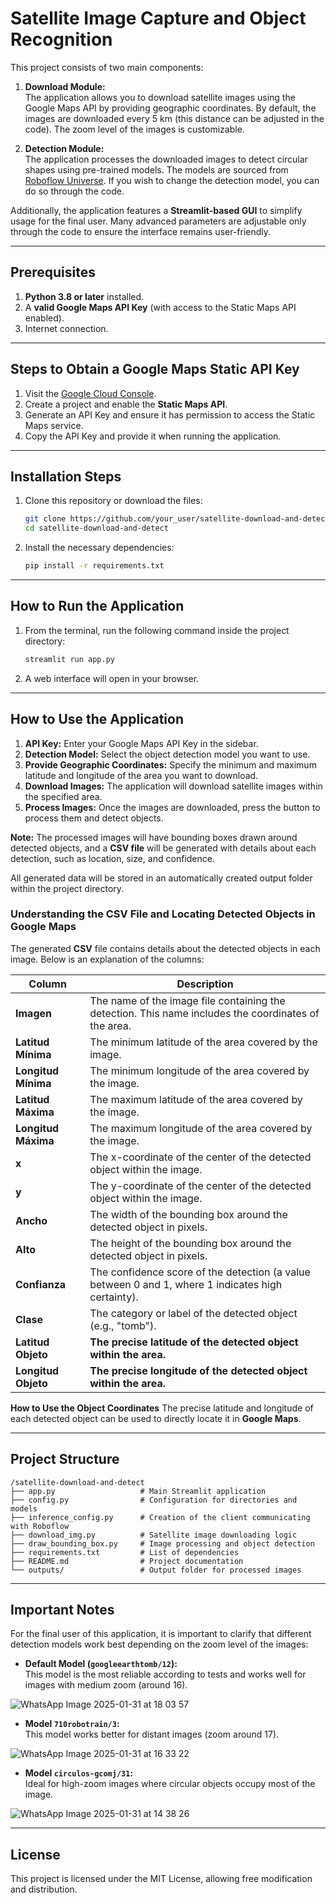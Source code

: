 # Satellite Image Capture and Object Recognition

This project consists of two main components:

1. **Download Module:**  
   The application allows you to download satellite images using the Google Maps API by providing geographic coordinates. By default, the images are downloaded every 5 km (this distance can be adjusted in the code). The zoom level of the images is customizable.

2. **Detection Module:**  
   The application processes the downloaded images to detect circular shapes using pre-trained models. The models are sourced from [Roboflow Universe](https://universe.roboflow.com/). If you wish to change the detection model, you can do so through the code.

Additionally, the application features a **Streamlit-based GUI** to simplify usage for the final user. Many advanced parameters are adjustable only through the code to ensure the interface remains user-friendly.

---

## **Prerequisites**

1. **Python 3.8 or later** installed.
2. A **valid Google Maps API Key** (with access to the Static Maps API enabled).
3. Internet connection.

---

## **Steps to Obtain a Google Maps Static API Key**

1. Visit the [Google Cloud Console](https://console.cloud.google.com/).
2. Create a project and enable the **Static Maps API**.
3. Generate an API Key and ensure it has permission to access the Static Maps service.
4. Copy the API Key and provide it when running the application.

---

## **Installation Steps**

1. Clone this repository or download the files:

    ```bash
    git clone https://github.com/your_user/satellite-download-and-detect.git
    cd satellite-download-and-detect
    ```

2. Install the necessary dependencies:

    ```bash
    pip install -r requirements.txt
    ```

---

## **How to Run the Application**

1. From the terminal, run the following command inside the project directory:

    ```bash
    streamlit run app.py
    ```

2. A web interface will open in your browser.

---

## **How to Use the Application**

1. **API Key:** Enter your Google Maps API Key in the sidebar.
2. **Detection Model:** Select the object detection model you want to use.
3. **Provide Geographic Coordinates:** Specify the minimum and maximum latitude and longitude of the area you want to download.
4. **Download Images:** The application will download satellite images within the specified area.
5. **Process Images:** Once the images are downloaded, press the button to process them and detect objects.  

**Note:** The processed images will have bounding boxes drawn around detected objects, and a **CSV file** will be generated with details about each detection, such as location, size, and confidence.

All generated data will be stored in an automatically created output folder within the project directory.

### **Understanding the CSV File and Locating Detected Objects in Google Maps**

The generated **CSV** file contains details about the detected objects in each image. Below is an explanation of the columns:

| Column              | Description                                                                                       |
|--------------------|---------------------------------------------------------------------------------------------------|
| **Imagen**          | The name of the image file containing the detection. This name includes the coordinates of the area. |
| **Latitud Mínima**  | The minimum latitude of the area covered by the image.                                            |
| **Longitud Mínima** | The minimum longitude of the area covered by the image.                                           |
| **Latitud Máxima**  | The maximum latitude of the area covered by the image.                                            |
| **Longitud Máxima** | The maximum longitude of the area covered by the image.                                           |
| **x**               | The x-coordinate of the center of the detected object within the image.                          |
| **y**               | The y-coordinate of the center of the detected object within the image.                          |
| **Ancho**           | The width of the bounding box around the detected object in pixels.                              |
| **Alto**            | The height of the bounding box around the detected object in pixels.                             |
| **Confianza**       | The confidence score of the detection (a value between 0 and 1, where 1 indicates high certainty).|
| **Clase**           | The category or label of the detected object (e.g., "tomb").                                      |
| **Latitud Objeto**  | **The precise latitude of the detected object within the area.**                                  |
| **Longitud Objeto** | **The precise longitude of the detected object within the area.**                                 |

**How to Use the Object Coordinates**
The precise latitude and longitude of each detected object can be used to directly locate it in **Google Maps**.

---

## **Project Structure**

```
/satellite-download-and-detect
├── app.py                   # Main Streamlit application
├── config.py                # Configuration for directories and models
├── inference_config.py      # Creation of the client communicating with Roboflow
├── download_img.py          # Satellite image downloading logic
├── draw_bounding_box.py     # Image processing and object detection
├── requirements.txt         # List of dependencies
├── README.md                # Project documentation
└── outputs/                 # Output folder for processed images
```
---

## **Important Notes**

For the final user of this application, it is important to clarify that different detection models work best depending on the zoom level of the images:

- **Default Model (`googleearthtomb/12`):**  
  This model is the most reliable according to tests and works well for images with medium zoom (around 16).
  
![WhatsApp Image 2025-01-31 at 18 03 57](https://github.com/user-attachments/assets/46186706-2561-41da-a21c-e5f979c35d6d)

  
- **Model `710robotrain/3`:**  
  This model works better for distant images (zoom around 17).
  
![WhatsApp Image 2025-01-31 at 16 33 22](https://github.com/user-attachments/assets/923ccdb8-23f7-4db7-ae09-93425e8213a2)

  
- **Model `circulos-gcomj/31`:**  
  Ideal for high-zoom images where circular objects occupy most of the image.
  
![WhatsApp Image 2025-01-31 at 14 38 26](https://github.com/user-attachments/assets/16359c9c-93d4-464a-9b63-b5342621eadd)


---

## **License**

This project is licensed under the MIT License, allowing free modification and distribution.
